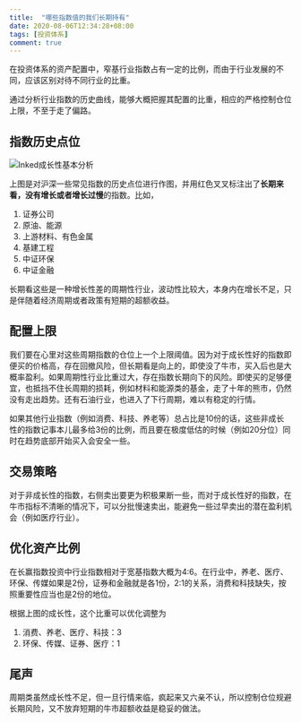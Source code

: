 ```yaml
---
title:  "哪些指数值的我们长期持有"
date: 2020-08-06T12:34:28+08:00
tags: [投资体系]
comment: true
---
```


在投资体系的资产配置中，窄基行业指数占有一定的比例，而由于行业发展的不同，应该区别对待不同行业的比重。

通过分析行业指数的历史曲线，能够大概把握其配置的比重，相应的严格控制仓位上限，不至于走了偏路。

## 指数历史点位
![Inked成长性基本分析](https://cdn.jsdelivr.net/gh/leeleilei/images/Inked成长性基本分析.jpg)

上图是对沪深一些常见指数的历史点位进行作图，并用红色叉叉标注出了**长期来看，没有增长或者增长过慢**的指数。比如，

1. 证券公司
1. 原油、能源
1. 上游材料、有色金属
1. 基建工程
1. 中证环保
1. 中证金融

长期看这些是一种增长性差的周期性行业，波动性比较大，本身内在增长不足，只是伴随着经济周期或者政策有短期的超额收益。

## 配置上限
我们要在心里对这些周期指数的仓位上一个上限阈值。因为对于成长性好的指数即便买的价格高，存在回撤风险，但长期看是向上的，即使没了牛市，买入后也是大概率盈利。如果周期性行业比重过大，存在指数长期向下的风险。即使买的足够便宜，也抵挡不住长周期的损耗，例如材料和能源类的基金，走了十年的熊市，仍然没有走出趋势。还有石油行业，也进入了下行周期，难以有稳定的行情。

如果其他行业指数（例如消费、科技、养老等）总占比是10份的话，这些非成长性的指数记事本儿最多给3份的比例，而且要在极度低估的时候（例如20分位）同时在趋势底部开始买入会安全一些。

## 交易策略
对于非成长性的指数，右侧卖出要更为积极果断一些，而对于成长性好的指数，在牛市指标不清晰的情况下，可以分批慢速卖出，能避免一些过早卖出的潜在盈利机会（例如医疗行业）。

## 优化资产比例
在长赢指数投资中行业指数相对于宽基指数大概为4:6。在行业中，养老、医疗、环保、传媒如果是2份，证券和金融就是各1份，2:1的关系，消费和科技缺失，按照重要性应当也是2份的地位。

根据上图的成长性，这个比重可以优化调整为

1. 消费、养老、医疗、科技：3
1. 环保、传媒、证券、医疗：1

## 尾声
周期类虽然成长性不足，但一旦行情来临，疯起来又六亲不认，所以控制仓位规避长期风险，又不放弃短期的牛市超额收益是稳妥的做法。

